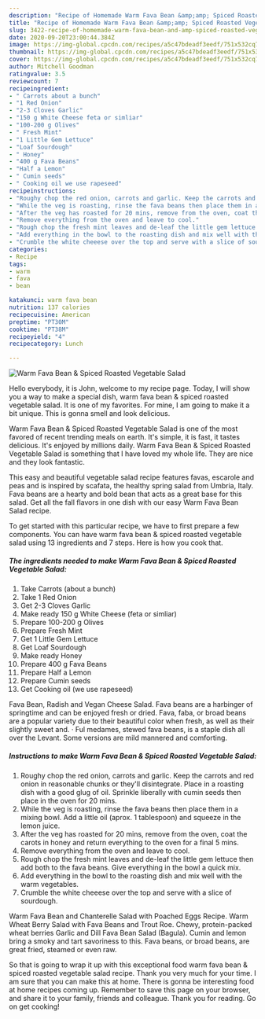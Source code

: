 ```yaml
---
description: "Recipe of Homemade Warm Fava Bean &amp;amp; Spiced Roasted Vegetable Salad"
title: "Recipe of Homemade Warm Fava Bean &amp;amp; Spiced Roasted Vegetable Salad"
slug: 3422-recipe-of-homemade-warm-fava-bean-and-amp-spiced-roasted-vegetable-salad
date: 2020-09-20T23:00:44.384Z
image: https://img-global.cpcdn.com/recipes/a5c47bdeadf3eedf/751x532cq70/warm-fava-bean-spiced-roasted-vegetable-salad-recipe-main-photo.jpg
thumbnail: https://img-global.cpcdn.com/recipes/a5c47bdeadf3eedf/751x532cq70/warm-fava-bean-spiced-roasted-vegetable-salad-recipe-main-photo.jpg
cover: https://img-global.cpcdn.com/recipes/a5c47bdeadf3eedf/751x532cq70/warm-fava-bean-spiced-roasted-vegetable-salad-recipe-main-photo.jpg
author: Mitchell Goodman
ratingvalue: 3.5
reviewcount: 7
recipeingredient:
- " Carrots about a bunch"
- "1 Red Onion"
- "2-3 Cloves Garlic"
- "150 g White Cheese feta or simliar"
- "100-200 g Olives"
- " Fresh Mint"
- "1 Little Gem Lettuce"
- "Loaf Sourdough"
- " Honey"
- "400 g Fava Beans"
- "Half a Lemon"
- " Cumin seeds"
- " Cooking oil we use rapeseed"
recipeinstructions:
- "Roughy chop the red onion, carrots and garlic. Keep the carrots and red onion in reasonable chunks or they&#39;ll disintegrate. Place in a roasting dish with a good glug of oil. Sprinkle liberally with cumin seeds then place in the oven for 20 mins."
- "While the veg is roasting, rinse the fava beans then place them in a mixing bowl. Add a little oil (aprox. 1 tablespoon) and squeeze in the lemon juice."
- "After the veg has roasted for 20 mins, remove from the oven, coat the carots in honey and return everything to the oven for a final 5 mins."
- "Remove everything from the oven and leave to cool."
- "Rough chop the fresh mint leaves and de-leaf the little gem lettuce then add both to the fava beans. Give everything in the bowl a quick mix."
- "Add everything in the bowl to the roasting dish and mix well with the warm vegetables."
- "Crumble the white cheeese over the top and serve with a slice of sourdough."
categories:
- Recipe
tags:
- warm
- fava
- bean

katakunci: warm fava bean 
nutrition: 137 calories
recipecuisine: American
preptime: "PT30M"
cooktime: "PT38M"
recipeyield: "4"
recipecategory: Lunch

---
```



![Warm Fava Bean &amp; Spiced Roasted Vegetable Salad](https://img-global.cpcdn.com/recipes/a5c47bdeadf3eedf/751x532cq70/warm-fava-bean-spiced-roasted-vegetable-salad-recipe-main-photo.jpg)

Hello everybody, it is John, welcome to my recipe page. Today, I will show you a way to make a special dish, warm fava bean &amp; spiced roasted vegetable salad. It is one of my favorites. For mine, I am going to make it a bit unique. This is gonna smell and look delicious.

Warm Fava Bean &amp; Spiced Roasted Vegetable Salad is one of the most favored of recent trending meals on earth. It's simple, it is fast, it tastes delicious. It's enjoyed by millions daily. Warm Fava Bean &amp; Spiced Roasted Vegetable Salad is something that I have loved my whole life. They are nice and they look fantastic.

This easy and beautiful vegetable salad recipe features favas, escarole and peas and is inspired by scafata, the healthy spring salad from Umbria, Italy. Fava beans are a hearty and bold bean that acts as a great base for this salad. Get all the fall flavors in one dish with our easy Warm Fava Bean Salad recipe.


To get started with this particular recipe, we have to first prepare a few components. You can have warm fava bean &amp; spiced roasted vegetable salad using 13 ingredients and 7 steps. Here is how you cook that.

<!--inarticleads1-->

##### The ingredients needed to make Warm Fava Bean &amp; Spiced Roasted Vegetable Salad:

1. Take  Carrots (about a bunch)
1. Take 1 Red Onion
1. Get 2-3 Cloves Garlic
1. Make ready 150 g White Cheese (feta or simliar)
1. Prepare 100-200 g Olives
1. Prepare  Fresh Mint
1. Get 1 Little Gem Lettuce
1. Get Loaf Sourdough
1. Make ready  Honey
1. Prepare 400 g Fava Beans
1. Prepare Half a Lemon
1. Prepare  Cumin seeds
1. Get  Cooking oil (we use rapeseed)


Fava Bean, Radish and Vegan Cheese Salad. Fava beans are a harbinger of springtime and can be enjoyed fresh or dried. Fava, faba, or broad beans are a popular variety due to their beautiful color when fresh, as well as their slightly sweet and. · Ful medames, stewed fava beans, is a staple dish all over the Levant. Some versions are mild mannered and comforting. 

<!--inarticleads2-->

##### Instructions to make Warm Fava Bean &amp; Spiced Roasted Vegetable Salad:

1. Roughy chop the red onion, carrots and garlic. Keep the carrots and red onion in reasonable chunks or they&#39;ll disintegrate. Place in a roasting dish with a good glug of oil. Sprinkle liberally with cumin seeds then place in the oven for 20 mins.
1. While the veg is roasting, rinse the fava beans then place them in a mixing bowl. Add a little oil (aprox. 1 tablespoon) and squeeze in the lemon juice.
1. After the veg has roasted for 20 mins, remove from the oven, coat the carots in honey and return everything to the oven for a final 5 mins.
1. Remove everything from the oven and leave to cool.
1. Rough chop the fresh mint leaves and de-leaf the little gem lettuce then add both to the fava beans. Give everything in the bowl a quick mix.
1. Add everything in the bowl to the roasting dish and mix well with the warm vegetables.
1. Crumble the white cheeese over the top and serve with a slice of sourdough.


Warm Fava Bean and Chanterelle Salad with Poached Eggs Recipe. Warm Wheat Berry Salad with Fava Beans and Trout Roe. Chewy, protein-packed wheat berries Garlic and Dill Fava Bean Salad (Bagula). Cumin and lemon bring a smoky and tart savoriness to this. Fava beans, or broad beans, are great fried, steamed or even raw. 

So that is going to wrap it up with this exceptional food warm fava bean &amp; spiced roasted vegetable salad recipe. Thank you very much for your time. I am sure that you can make this at home. There is gonna be interesting food at home recipes coming up. Remember to save this page on your browser, and share it to your family, friends and colleague. Thank you for reading. Go on get cooking!
